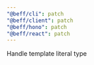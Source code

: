 ```yaml
---
"@beff/cli": patch
"@beff/client": patch
"@beff/hono": patch
"@beff/react": patch
---
```


Handle template literal type

